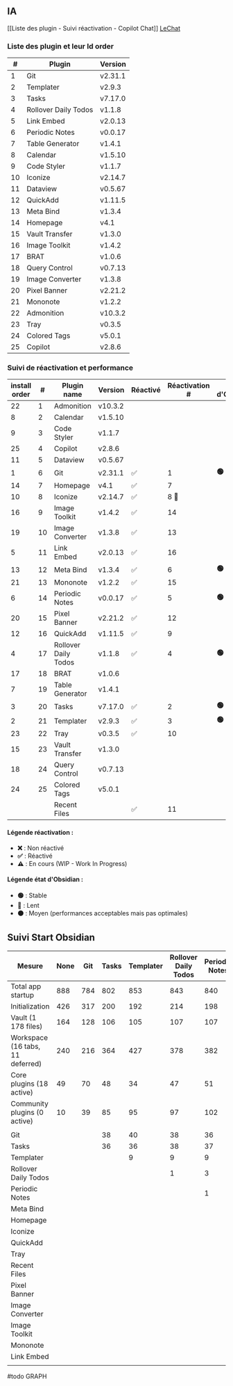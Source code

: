 ## IA 
[[Liste des plugin - Suivi réactivation - Copilot Chat]]
[LeChat](https://chat.mistral.ai/chat/2caf8c2a-1d6e-46de-878c-ede6dab6d939)
### Liste des plugin et leur Id order

| #   | Plugin               | Version |
| --- | -------------------- | ------- |
| 1   | Git                  | v2.31.1 |
| 2   | Templater            | v2.9.3  |
| 3   | Tasks                | v7.17.0 |
| 4   | Rollover Daily Todos | v1.1.8  |
| 5   | Link Embed           | v2.0.13 |
| 6   | Periodic Notes       | v0.0.17 |
| 7   | Table Generator      | v1.4.1  |
| 8   | Calendar             | v1.5.10 |
| 9   | Code Styler          | v1.1.7  |
| 10  | Iconize              | v2.14.7 |
| 11  | Dataview             | v0.5.67 |
| 12  | QuickAdd             | v1.11.5 |
| 13  | Meta Bind            | v1.3.4  |
| 14  | Homepage             | v4.1    |
| 15  | Vault Transfer       | v1.3.0  |
| 16  | Image Toolkit        | v1.4.2  |
| 17  | BRAT                 | v1.0.6  |
| 18  | Query Control        | v0.7.13 |
| 19  | Image Converter      | v1.3.8  |
| 20  | Pixel Banner         | v2.21.2 |
| 21  | Mononote             | v1.2.2  |
| 22  | Admonition           | v10.3.2 |
| 23  | Tray                 | v0.3.5  |
| 24  | Colored Tags         | v5.0.1  |
| 25  | Copilot              | v2.8.6  |

### Suivi de réactivation et performance

| install<br>order | #   | Plugin name          | Version | Réactivé | Réactivation # | État d'Obsidian |
| ---------------- | --- | -------------------- | ------- | -------- | -------------- | --------------- |
| 22               | 1   | Admonition           | v10.3.2 |          |                |                 |
| 8                | 2   | Calendar             | v1.5.10 |          |                |                 |
| 9                | 3   | Code Styler          | v1.1.7  |          |                |                 |
| 25               | 4   | Copilot              | v2.8.6  |          |                |                 |
| 11               | 5   | Dataview             | v0.5.67 |          |                |                 |
| 1                | 6   | Git                  | v2.31.1 | ✅        | 1              | **🟢**          |
| 14               | 7   | Homepage             | v4.1    | ✅        | 7              |                 |
| 10               | 8   | Iconize              | v2.14.7 | ✅        | 8  🚧          |                 |
| 16               | 9   | Image Toolkit        | v1.4.2  | ✅        | 14             |                 |
| 19               | 10  | Image Converter      | v1.3.8  | ✅        | 13             |                 |
| 5                | 11  | Link Embed           | v2.0.13 | ✅        | 16             |                 |
| 13               | 12  | Meta Bind            | v1.3.4  | ✅        | 6              | **🟢**          |
| 21               | 13  | Mononote             | v1.2.2  | ✅        | 15             |                 |
| 6                | 14  | Periodic Notes       | v0.0.17 | ✅        | 5              | **🟢**          |
| 20               | 15  | Pixel Banner         | v2.21.2 | ✅        | 12             |                 |
| 12               | 16  | QuickAdd             | v1.11.5 | ✅        | 9              |                 |
| 4                | 17  | Rollover Daily Todos | v1.1.8  | ✅        | 4              | **🟢**          |
| 17               | 18  | BRAT                 | v1.0.6  |          |                |                 |
| 7                | 19  | Table Generator      | v1.4.1  |          |                |                 |
| 3                | 20  | Tasks                | v7.17.0 | ✅        | 2              | **🟢**          |
| 2                | 21  | Templater            | v2.9.3  | ✅        | 3              | **🟢**          |
| 23               | 22  | Tray                 | v0.3.5  | ✅        | 10             |                 |
| 15               | 23  | Vault Transfer       | v1.3.0  |          |                |                 |
| 18               | 24  | Query Control        | v0.7.13 |          |                |                 |
| 24               | 25  | Colored Tags         | v5.0.1  |          |                |                 |
|                  |     | Recent Files         |         | ✅        | 11             |                 |


#### Légende réactivation :

- **❌** : Non réactivé
- **✅** : Réactivé
- **⚠️** : En cours (WIP - Work In Progress)

#### Légende état d'Obsidian :

- **🟢** : Stable
- **🔴** : Lent
- **🟠** : Moyen (performances acceptables mais pas optimales)


## Suivi Start Obsidian


| Mesure                           | None | Git | Tasks | Templater | Rollover Daily Todos | Periodic Notes | Meta Bind | Homepage | Iconize | QuickAdd | Tray    | Recent Files | Pixel Banner | Image Converter | Image Toolkit | Mononote | Link Embed |     |
| -------------------------------- | ---- | --- | ----- | --------- | -------------------- | -------------- | --------- | -------- | ------- | -------- | ------- | ------------ | ------------ | --------------- | ------------- | -------- | ---------- | --- |
| Total app startup                | 888  | 784 | 802   | 853       | 843                  | 840            | 921       | 887ms    | 1,035ms | 1,051ms  | 1,052ms | 1,076ms      | 1,093ms      | 1,085ms         | 1,141ms       | 1,071ms  | 1,079ms    |     |
| Initialization                   | 426  | 317 | 200   | 192       | 214                  | 198            | 226ms     | 198ms    | 200ms   | 199ms    | 208ms   | 189ms        | 199ms        | 193ms           | 188ms         | 200ms    | 194ms      |     |
| Vault (1 178 files)              | 164  | 128 | 106   | 105       | 107                  | 107            | 115ms     | 115ms    | 106ms   | 107ms    | 107ms   | 107ms        | 111ms        | 105ms           | 107ms         | 105ms    | 106ms      |     |
| Workspace (16 tabs, 11 deferred) | 240  | 216 | 364   | 427       | 378                  | 382            | 315ms     | 364ms    | 429ms   | 336ms    | 329ms   | 334ms        | 339ms        | 334ms           | 343ms         | 332ms    | 329ms      |     |
| Core plugins (18 active)         | 49   | 70  | 48    | 34        | 47                   | 51             | 83ms      | 21ms     | 37ms    | 114ms    | 96ms    | 127ms        | 116ms        | 106ms           | 150ms         | 80ms     | 92ms       |     |
| Community plugins (0 active)     | 10   | 39  | 85    | 95        | 97                   | 102            | 183ms     | 190ms    | 263ms   | 295ms    | 314ms   | 319ms        | 329ms        | 347ms           | 352ms         | 353ms    | 359ms      |     |
|                                  |      |     |       |           |                      |                |           |          |         |          |         |              |              |                 |               |          |            |     |
| Git                              |      |     | 38    | 40        | 38                   | 36             | 34ms      | 34ms     | 33ms    | 37ms     | 39ms    | 35ms         | 39ms         | 38ms            | 39ms          | 33ms     | 39ms       |     |
| Tasks                            |      |     | 36    | 36        | 38                   | 37             | 41ms      | 43ms     | 42ms    | 37ms     | 36ms    | 38ms         | 38ms         | 36ms            | 37ms          | 41ms     | 36ms       |     |
| Templater                        |      |     |       | 9         | 9                    | 9              | 8ms       | 9ms      | 8ms     | 9ms      | 9ms     | 9ms          | 9ms          | 9ms             | 9ms           | 8ms      | 9ms        |     |
| Rollover Daily Todos             |      |     |       |           | 1                    | 3              | 1ms       | 1ms      | 2ms     | 1ms      | 2ms     | 1ms          | 2ms          | 1ms             | 2ms           | 2ms      |            |     |
| Periodic Notes                   |      |     |       |           |                      | 1              | 3ms       | 3ms      | 3m      | 3ms      | 3ms     | 3ms          | 3ms          | 3ms             | 3ms           | 3ms      |            |     |
| Meta Bind                        |      |     |       |           |                      |                | 85ms      | 85ms     | 84ms    | 83ms     | 83ms    | 83ms         | 83ms         | 83ms            | 84ms          | 83ms     | 84ms       |     |
| Homepage                         |      |     |       |           |                      |                |           | 3ms      | 3ms     | 3ms      | 3ms     | 3ms          | 4ms          | 3ms             | 3ms           |          |            |     |
| Iconize                          |      |     |       |           |                      |                |           |          | 78ms    | 85ms     | 83ms    | 86ms         | 91ms         | 88ms            | 85ms          | 77ms     | 86ms       |     |
| QuickAdd                         |      |     |       |           |                      |                |           |          |         | 25ms     | 25ms    | 25ms         | 26ms         | 25ms            | 25ms          | 26ms     | 25ms       |     |
| Tray                             |      |     |       |           |                      |                |           |          |         |          | 18ms    | 19ms         | 18ms         | 17ms            | 14ms          | 17ms     | 17ms       |     |
| Recent Files                     |      |     |       |           |                      |                |           |          |         |          |         | 2ms          | 2ms          | 2ms             | 2ms           | 3ms      |            |     |
| Pixel Banner                     |      |     |       |           |                      |                |           |          |         |          |         |              | 5ms          | 4ms             | 5ms           | 5ms      | 5ms        |     |
| Image Converter                  |      |     |       |           |                      |                |           |          |         |          |         |              |              | 28ms            | 27ms          | 37ms     | 27ms       |     |
| Image Toolkit                    |      |     |       |           |                      |                |           |          |         |          |         |              |              |                 | 4ms           | 4ms      | 4ms        |     |
| Mononote                         |      |     |       |           |                      |                |           |          |         |          |         |              |              |                 |               | 1ms      | 1ms        |     |
| Link Embed                       |      |     |       |           |                      |                |           |          |         |          |         |              |              |                 |               |          | 4ms        |     |
|                                  |      |     |       |           |                      |                |           |          |         |          |         |              |              |                 |               |          |            |     |
#todo GRAPH


